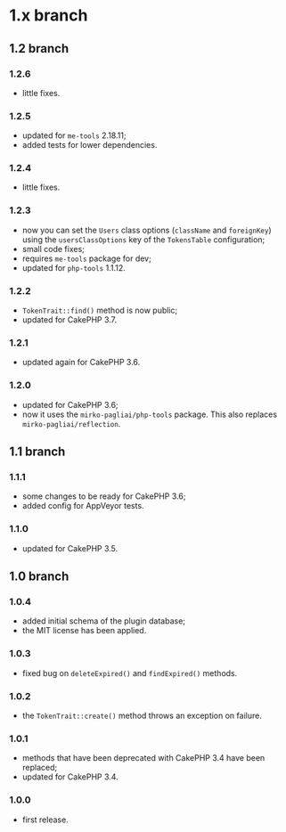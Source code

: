 # 1.x branch
## 1.2 branch
### 1.2.6
* little fixes.

### 1.2.5
* updated for `me-tools` 2.18.11;
* added tests for lower dependencies.

### 1.2.4
* little fixes.

### 1.2.3
* now you can set the `Users` class options (`className` and `foreignKey`)
    using the `usersClassOptions` key of the `TokensTable` configuration;
* small code fixes;
* requires `me-tools` package for dev;
* updated for `php-tools` 1.1.12.

### 1.2.2
* `TokenTrait::find()`  method is now public;
* updated for CakePHP 3.7.

### 1.2.1
* updated again for CakePHP 3.6.

### 1.2.0
* updated for CakePHP 3.6;
* now it uses the `mirko-pagliai/php-tools` package. This also replaces
    `mirko-pagliai/reflection`.

## 1.1 branch
### 1.1.1
* some changes to be ready for CakePHP 3.6;
* added config for AppVeyor tests.

### 1.1.0
* updated for CakePHP 3.5.

## 1.0 branch
### 1.0.4
* added initial schema of the plugin database;
* the MIT license has been applied.

### 1.0.3
* fixed bug on `deleteExpired()` and `findExpired()` methods.

### 1.0.2
* the `TokenTrait::create()` method throws an exception on failure.

### 1.0.1
* methods that have been deprecated with CakePHP 3.4 have been replaced;
* updated for CakePHP 3.4.

### 1.0.0
* first release.
